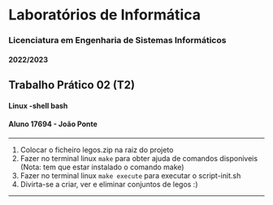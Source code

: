 # Laboratórios de Informática
### Licenciatura em Engenharia de Sistemas Informáticos
#### 2022/2023

## Trabalho Prático 02 (T2)
#### Linux -shell bash
#### Aluno 17694 - João Ponte

***
1. Colocar o ficheiro legos.zip na raiz do projeto
2. Fazer no terminal linux ``make`` para obter ajuda de comandos disponiveis (Nota: tem que estar instalado o comando make)
3. Fazer no terminal linux ``make execute`` para executar o script-init.sh
4. Divirta-se a criar, ver e eliminar conjuntos de legos :)
***
